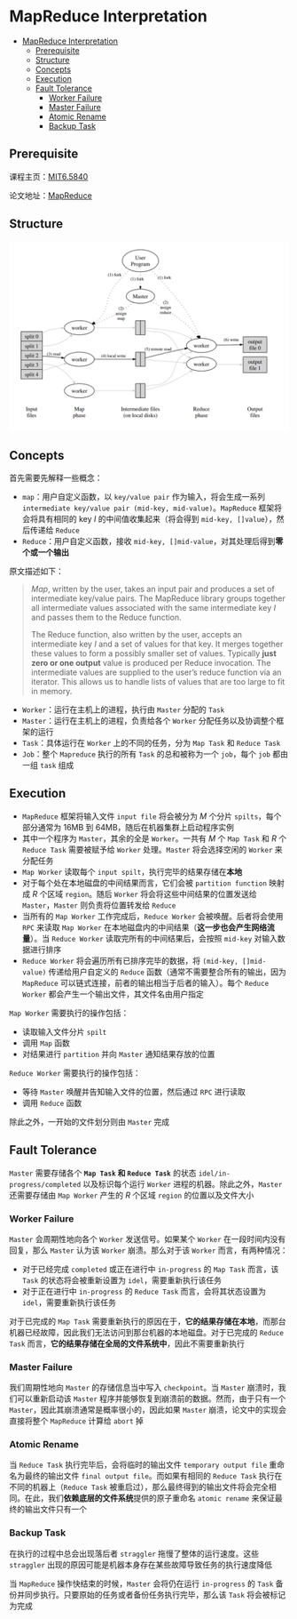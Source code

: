 # MapReduce Interpretation 

- [MapReduce Interpretation](#mapreduce-interpretation)
  - [Prerequisite](#prerequisite)
  - [Structure](#structure)
  - [Concepts](#concepts)
  - [Execution](#execution)
  - [Fault Tolerance](#fault-tolerance)
    - [Worker Failure](#worker-failure)
    - [Master Failure](#master-failure)
    - [Atomic Rename](#atomic-rename)
    - [Backup Task](#backup-task)

## Prerequisite

课程主页：[MIT6.5840](https://pdos.csail.mit.edu/6.824/schedule.html)

论文地址：[MapReduce](https://pdos.csail.mit.edu/6.824/papers/mapreduce.pdf)

## Structure

![MapReduceFramework](./img/MapReduceFramework.png)

## Concepts

首先需要先解释一些概念：

- `map`：用户自定义函数，以 `key/value pair` 作为输入，将会生成一系列 `intermediate key/value pair (mid-key, mid-value)`。`MapReduce` 框架将会将具有相同的 $\text{key}\ I$ 的中间值收集起来（将会得到 `mid-key, []value`），然后传递给 `Reduce`
- `Reduce`：用户自定义函数，接收 `mid-key, []mid-value`，对其处理后得到**零个或一个输出**

原文描述如下：

> *Map*, written by the user, takes an input pair and produces a set of intermediate key/value pairs. The MapReduce library groups together all intermediate values associated with the same intermediate key $I$ and passes them to the Reduce function.
> 
> The Reduce function, also written by the user, accepts an intermediate key $I$ and a set of values for that key. It merges together these values to form a possibly smaller set of values. Typically **just zero or one output** value is produced per Reduce invocation. The intermediate values are supplied to the user’s reduce function via an iterator. This allows us to handle lists of values that are too large to fit in memory.

- `Worker`：运行在主机上的进程，执行由 `Master` 分配的 `Task`
- `Master`：运行在主机上的进程，负责给各个 `Worker` 分配任务以及协调整个框架的运行
- `Task`：具体运行在 `Worker` 上的不同的任务，分为 `Map Task` 和 `Reduce Task`
- `Job`：整个 `Mapreduce` 执行的所有 `Task` 的总和被称为一个 `job`，每个 `job` 都由一组 `task` 组成

## Execution

- `MapReduce` 框架将输入文件 `input file` 将会被分为 $M$ 个分片 `spilts`，每个部分通常为 $\text{16MB}$ 到 $\text{64MB}$，随后在机器集群上启动程序实例
- 其中一个程序为 `Master`，其余的全是 `Worker`。一共有 $M$ 个 `Map Task` 和 $R$ 个 `Reduce Task` 需要被赋予给 `Worker` 处理。`Master` 将会选择空闲的 `Worker` 来分配任务
- `Map Worker` 读取每个 `input spilt`，执行完毕的结果存储在**本地**
- 对于每个处在本地磁盘的中间结果而言，它们会被 `partition function` 映射成 $R$ 个区域 `region`。随后 `Worker` 将会将这些中间结果的位置发送给 `Master`，`Master` 则负责将位置转发给 `Reduce`
- 当所有的 `Map Worker` 工作完成后，`Reduce Worker` 会被唤醒。后者将会使用 `RPC` 来读取 `Map Worker` 在本地磁盘内的中间结果（**这一步也会产生网络流量**）。当 `Reduce Worker` 读取完所有的中间结果后，会按照 `mid-key` 对输入数据进行排序
- `Reduce Worker` 将会遍历所有已排序完毕的数据，将 `(mid-key, []mid-value)` 传递给用户自定义的 `Reduce` 函数（通常不需要整合所有的输出，因为 `MapReduce` 可以链式连接，前者的输出相当于后者的输入）。每个 `Reduce Worker` 都会产生一个输出文件，其文件名由用户指定

`Map Worker` 需要执行的操作包括：
- 读取输入文件分片 `spilt`
- 调用 `Map` 函数
- 对结果进行 `partition` 并向 `Master` 通知结果存放的位置

`Reduce Worker` 需要执行的操作包括：
- 等待 `Master` 唤醒并告知输入文件的位置，然后通过 `RPC` 进行读取
- 调用 `Reduce` 函数

除此之外，一开始的文件划分则由 `Master` 完成

## Fault Tolerance

`Master` 需要存储各个 **`Map Task` 和 `Reduce Task`** 的状态 `idel/in-progress/completed` 以及标识每个运行 `Worker` 进程的机器。除此之外，`Master` 还需要存储由 `Map Worker` 产生的 $R$ 个区域 `region` 的位置以及文件大小

### Worker Failure

`Master` 会周期性地向各个 `Worker` 发送信号。如果某个 `Worker` 在一段时间内没有回复，那么 `Master` 认为该 `Worker` 崩溃。那么对于该 `Worker` 而言，有两种情况：

- 对于已经完成 `completed` 或正在进行中 `in-progress` 的 `Map Task` 而言，该 `Task` 的状态将会被重新设置为 `idel`，需要重新执行该任务
- 对于正在进行中 `in-progress` 的 `Reduce Task` 而言，会将其状态设置为 `idel`，需要重新执行该任务

对于已完成的 `Map Task` 需要重新执行的原因在于，**它的结果存储在本地**，而那台机器已经故障，因此我们无法访问到那台机器的本地磁盘。对于已完成的 `Reduce Task` 而言，**它的结果存储在全局的文件系统中**，因此不需要重新执行

### Master Failure

我们周期性地向 `Master` 的存储信息当中写入 `checkpoint`。当 `Master` 崩溃时，我们可以重新启动该 `Master` 程序并能够恢复到崩溃前的数据。然而，由于只有一个 `Master`，因此其崩溃通常是概率很小的，因此如果 `Master` 崩溃，论文中的实现会直接将整个 `MapReduce` 计算给 `abort` 掉

### Atomic Rename

当 `Reduce Task` 执行完毕后，会将临时的输出文件 `temporary output file` 重命名为最终的输出文件 `final output file`。而如果有相同的 `Reduce Task` 执行在不同的机器上（`Reduce Task` 被重启过），那么最终得到的输出文件将会完全相同。在此，我们**依赖底层的文件系统**提供的原子重命名 `atomic rename` 来保证最终的输出文件只有一个

### Backup Task

在执行的过程中总会出现落后者 `straggler` 拖慢了整体的运行速度。这些 `straggler` 出现的原因可能是机器本身存在某些故障导致任务的执行速度降低

当 `MapReduce` 操作快结束的时候，`Master` 会将仍在运行 `in-progress` 的 `Task` 备份并同步执行。只要原始的任务或者备份任务执行完毕，那么该 `Task` 将会被标记为完成
